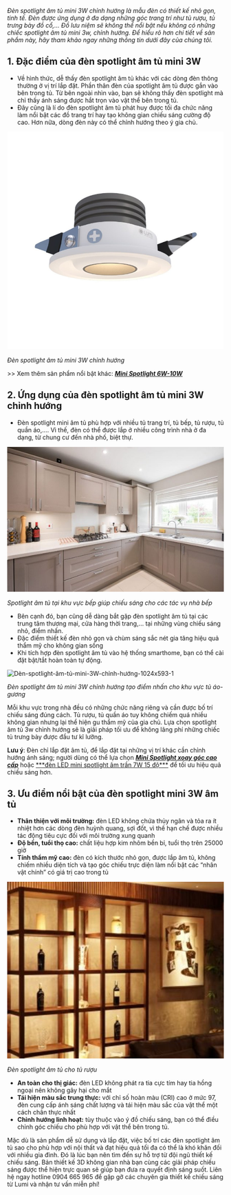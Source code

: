 ﻿*Đèn spotlight âm tủ mini 3W chỉnh hướng là mẫu đèn có thiết kế nhỏ gọn, tinh tế. Đèn được ứng dụng ở đa dạng những góc trang trí như tủ rượu, tủ trưng bày đồ cổ,… Đồ lưu niệm sẽ không thể nổi bật nếu không có những chiếc spotlight âm tủ mini 3w, chỉnh hướng. Để hiểu rõ hơn chi tiết về sản phẩm này, hãy tham khảo ngay những thông tin dưới đây của chúng tôi.*
## **1. Đặc điểm của đèn spotlight âm tủ mini 3W**
- Về hình thức, dễ thấy đèn spotlight âm tủ khác với các dòng đèn thông thường ở vị trí lắp đặt. Phần thân đèn của spotlight âm tủ được gắn vào bên trong tủ. Từ bên ngoài nhìn vào, bạn sẽ không thấy đèn spotlight mà chỉ thấy ánh sáng được hắt trọn vào vật thể bên trong tủ.
- Đây cũng là lí do đèn spotlight âm tủ phát huy được tối đa chức năng làm nổi bật các đồ trang trí hay tạo không gian chiếu sáng cường độ cao. Hơn nữa, dòng đèn này có thể chỉnh hướng theo ý gia chủ.

![Đèn spotlight âm tủ mini 3W chỉnh hướng](Aspose.Words.adceed08-2cd2-4100-92ad-1ae306bc2b5e.001.jpeg)

*Đèn spotlight âm tủ mini 3W chỉnh hướng*

\>> Xem thêm sản phẩm nổi bật khác: [***Mini Spotlight 6W-10W***](https://lumi.vn/san-pham/mini-spotlight-6w-10w.html)
## **2. Ứng dụng của đèn spotlight âm tủ mini 3W chỉnh hướng**
- Đèn spotlight mini âm tủ phù hợp với nhiều tủ trang trí, tủ bếp, tủ rượu, tủ quần áo,…. Vì thế, đèn có thể được lắp ở nhiều công trình nhà ở đa dạng, từ chung cư đến nhà phố, biệt thự.

![gettyimages_medium_1399745081-1024x684](Aspose.Words.adceed08-2cd2-4100-92ad-1ae306bc2b5e.002.jpeg)

*Spotlight âm tủ tại khu vực bếp giúp chiếu sáng cho các tác vụ nhà bếp*

- Bên cạnh đó, bạn cũng dễ dàng bắt gặp đèn spotlight âm tủ tại các trung tâm thương mại, cửa hàng thời trang,… tại những vùng chiếu sáng nhỏ, điểm nhấn.
- Đặc điểm thiết kế đèn nhỏ gọn và chùm sáng sắc nét gia tăng hiệu quả thẩm mỹ cho không gian sống
- Khi tích hợp đèn spotlight âm tủ vào hệ thống smarthome, bạn có thể cài đặt bật/tắt hoàn toàn tự động.

![Dèn-spotlight-âm-tủ-mini-3W-chỉnh-hướng-1024x593-1](Aspose.Words.adceed08-2cd2-4100-92ad-1ae306bc2b5e.003.png)

*Đèn spotlight âm tủ mini 3W chỉnh hướng tạo điểm nhấn cho khu vực tủ áo- gương*

Mỗi khu vực trong nhà đều có những chức năng riêng và cần được bố trí chiếu sáng đúng cách. Tủ rượu, tủ quần áo tuy không chiếm quá nhiều không gian nhưng lại thể hiện gu thẩm mỹ của gia chủ. Lựa chọn spotlight âm tủ 3w chỉnh hướng sẽ là giải pháp tối ưu để không lãng phí những chiếc tủ trưng bày được đầu tư kĩ lưỡng.

**Lưu ý**: Đèn chỉ lắp đặt âm tủ, để lắp đặt tại những vị trí khác cần chỉnh hướng ánh sáng; người dùng có thể lựa chọn [***Mini Spotlight xoay góc cao cấp***](https://lumi.vn/san-pham/mini-spotlight-xoay-goc.html) hoặc [***đ](https://lumi.vn/san-pham/den-mini-spotlight-am-tran-7w-15-do-chinh-huong.html)[èn LED mini spotlight âm trần 7W 15 độ***](https://lumi.vn/san-pham/den-mini-spotlight-am-tran-7w-15-do-chinh-huong.html) để tối ưu hiệu quả chiếu sáng hơn.
## **3. Ưu điểm nổi bật của đèn spotlight mini 3W âm tủ**
- **Thân thiện với môi trường:** đèn LED không chứa thủy ngân và tỏa ra ít nhiệt hơn các dòng đèn huỳnh quang, sợi đốt, vì thế hạn chế được nhiều tác động tiêu cực đối với môi trường xung quanh
- **Độ bền, tuổi thọ cao:** chất liệu hợp kim nhôm bền bỉ, tuổi thọ trên 25000 giờ
- **Tính thẩm mỹ cao:** đèn có kích thước nhỏ gọn, được lắp âm tủ, không chiếm nhiều diện tích và tạo góc chiếu trực diện làm nổi bật các “nhân vật chính” có giá trị cao trong tủ

![web-8-300x244](Aspose.Words.adceed08-2cd2-4100-92ad-1ae306bc2b5e.004.jpeg)

*Đèn spotlight âm tủ cho tủ rượu*

- **An toàn cho thị giác:** đèn LED không phát ra tia cực tím hay tia hồng ngoại nên không gây hại cho mắt
- **Tái hiện màu sắc trung thực:** với chỉ số hoàn màu (CRI) cao ở mức 97, đèn cung cấp ánh sáng chất lượng và tái hiện màu sắc của vật thể một cách chân thực nhất
- **Chỉnh hướng linh hoạt:** tùy thuộc vào ý đồ chiếu sáng, bạn có thể điều chỉnh góc chiếu cho phù hợp với vật thể bên trong tủ.

Mặc dù là sản phẩm dễ sử dụng và lắp đặt, việc bố trí các đèn spotlight âm tủ sao cho phù hợp với nội thất và đạt hiệu quả tối đa có thể là khó khăn đối với nhiều gia đình. Đó là lúc bạn nên tìm đến sự hỗ trợ từ đội ngũ thiết kế chiếu sáng. Bản thiết kế 3D không gian nhà bạn cùng các giải pháp chiếu sáng được thể hiện trực quan sẽ giúp bạn đưa ra quyết định sáng suốt. Liên hệ ngay hotline 0904 665 965 để gặp gỡ các chuyên gia thiết kế chiếu sáng từ Lumi và nhận tư vấn miễn phí!
